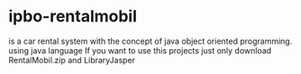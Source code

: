 # ipbo-rentalmobil
is a car rental system with the concept of java object oriented programming. using java language
If you want to use this projects just only download RentalMobil.zip and LibraryJasper
